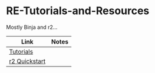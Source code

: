 # RE-Tutorials-and-Resources
Mostly Binja and r2...

Link | Notes
--- | ---
[Tutorials](https://github.com/eavalenzuela/RE-Tutorials-and-Resources/blob/master/resources/tutorial_list.md) |
[r2 Quickstart](https://github.com/eavalenzuela/RE-Tutorials-and-Resources/blob/master/resources/r2_qs.md) |
